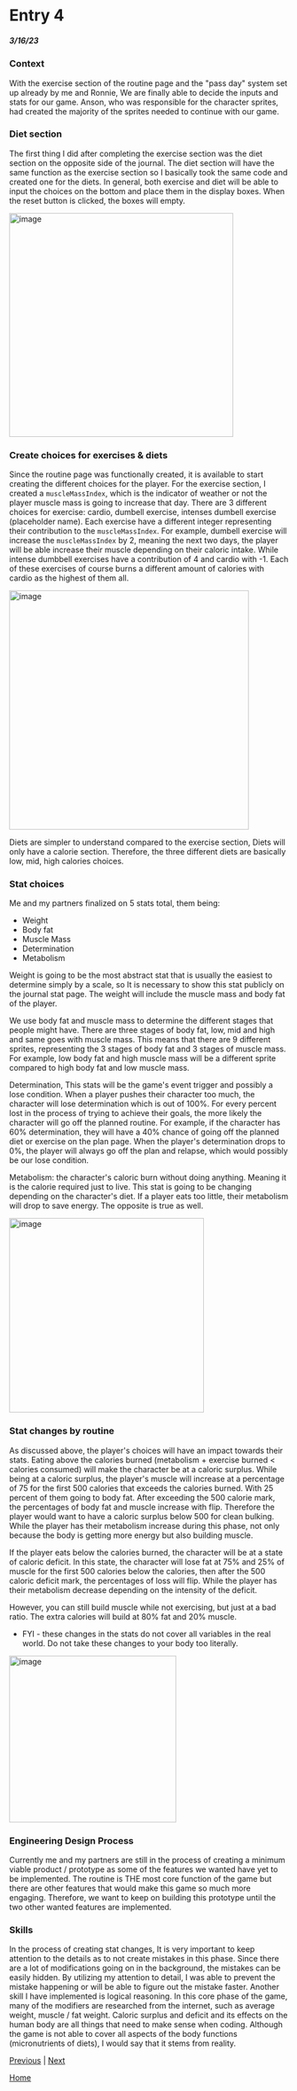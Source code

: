 # Entry 4
##### 3/16/23

### Context

With the exercise section of the routine page and the "pass day" system set up already by me and Ronnie, We are finally able to decide the inputs and stats for our game. Anson, who was responsible for the character sprites, had created the majority of the sprites needed to continue with our game. 

### Diet section

The first thing I did after completing the exercise section was the diet section on the opposite side of the journal. The diet section will have the same function as the exercise section so I basically took the same code and created one for the diets. In general, both exercise and diet will be able to input the choices on the bottom and place them in the display boxes. When the reset button is clicked, the boxes will empty. 

<img width="404" alt="image" src="https://user-images.githubusercontent.com/73482897/225748639-7a44f4a3-bcd5-4c73-828b-44d8979fa734.png">


### Create choices for exercises & diets

Since the routine page was functionally created, it is available to start creating the different choices for the player. For the exercise section, I created a `muscleMassIndex`, which is the indicator of weather or not the player muscle mass is going to increase that day. There are 3 different choices for exercise: cardio, dumbell exercise, intenses dumbell exercise (placeholder name). Each exercise have a different integer representing their contribution to the `muscleMassIndex`. For example, dumbell exercise will increase the `muscleMassIndex` by 2, meaning the next two days, the player will be able increase their muscle depending on their caloric intake. While intense dumbbell exercises have a contribution of 4 and cardio with -1. Each of these exercises of course burns a different amount of calories with cardio as the highest of them all. 

<img width="432" alt="image" src="https://user-images.githubusercontent.com/73482897/225748839-03aafd5a-f918-44d9-8da7-dc982d5ebf4a.png">

Diets are simpler to understand compared to the exercise section, Diets will only have a calorie section. Therefore, the three different diets are basically low, mid, high calories choices. 

### Stat choices

Me and my partners finalized on 5 stats total, them being:

* Weight
* Body fat
* Muscle Mass
* Determination
* Metabolism

Weight is going to be the most abstract stat that is usually the easiest to determine simply by a scale, so It is necessary to show this stat publicly on the journal stat page. The weight will include the muscle mass and body fat of the player. 

We use body fat and muscle mass to determine the different stages that people might have. There are three stages of body fat, low, mid and high and same goes with muscle mass. This means that there are 9 different sprites, representing the 3 stages of body fat and 3 stages of muscle mass. For example, low body fat and high muscle mass will be a different sprite compared to high body fat and low muscle mass. 

Determination, This stats will be the game's event trigger and possibly a lose condition. When a player pushes their character too much, the character will lose determination which is out of 100%. For every percent lost in the process of trying to achieve their goals, the more likely the character will go off the planned routine. For example, if the character has 60% determination, they will have a 40% chance of going off the planned diet or exercise on the plan page. When the player's determination drops to 0%, the player will always go off the plan and relapse, which would possibly be our lose condition. 

Metabolism: the character's caloric burn without doing anything. Meaning it is the calorie required just to live. This stat is going to be changing depending on the character's diet. If a player eats too little, their metabolism will drop to save energy. The opposite is true as well. 

<img width="351" alt="image" src="https://user-images.githubusercontent.com/73482897/225748919-c5065c4c-b0e2-4733-8d90-b3ba132c53b4.png">

### Stat changes by routine

As discussed above, the player's choices will have an impact towards their stats. Eating above the calories burned (metabolism + exercise burned < calories consumed) will make the character be at a caloric surplus. While being at a caloric surplus, the player's muscle will increase at a percentage of 75 for the first 500 calories that exceeds the calories burned. With 25 percent of them going to body fat. After exceeding the 500 calorie mark, the percentages of body fat and muscle increase with flip. Therefore the player would want to have a caloric surplus below 500 for clean bulking. While the player has their metabolism increase during this phase, not only because the body is getting more energy but also building muscle. 

If the player eats below the calories burned, the character will be at a state of caloric deficit. In this state, the character will lose fat at 75% and 25% of muscle for the first 500 calories below the calories, then after the 500 caloric deficit mark, the percentages of loss will flip. While the player has their metabolism decrease depending on the intensity of the deficit. 

However, you can still build muscle while not exercising, but just at a bad ratio. The extra calories will build at 80% fat and 20% muscle. 

* FYI - these changes in the stats do not cover all variables in the real world. Do not take these changes to your body too literally. 

<img width="301" alt="image" src="https://user-images.githubusercontent.com/73482897/225750230-f4a40822-a236-4309-964a-5f575ae544b9.png">

### Engineering Design Process

Currently me and my partners are still in the process of creating a minimum viable product / prototype as some of the features we wanted have yet to be implemented. The routine is THE most core function of the game but there are other features that would make this game so much more engaging. Therefore, we want to keep on building this prototype until the two other wanted features are implemented. 

### Skills 

In the process of creating stat changes, It is very important to keep attention to the details as to not create mistakes in this phase. Since there are a lot of modifications going on in the background, the mistakes can be easily hidden. By utilizing my attention to detail, I was able to prevent the mistake happening or will be able to figure out the mistake faster. Another skill I have implemented is logical reasoning. In this core phase of the game, many of the modifiers are researched from the internet, such as average weight, muscle / fat weight. Caloric surplus and deficit and its effects on the human body are all things that need to make sense when coding. Although the game is not able to cover all aspects of the body functions (micronutrients of diets), I would say that it stems from reality. 

[Previous](entry03.md) | [Next](entry05.md)

[Home](../README.md)
